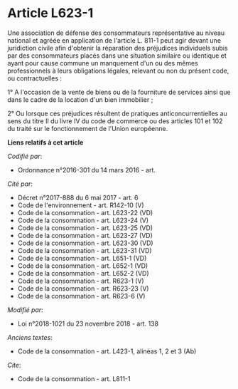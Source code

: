 # Article L623-1

Une association de défense des consommateurs représentative au niveau national et agréée en application de l'article L. 811-1
peut agir devant une juridiction civile afin d'obtenir la réparation des préjudices individuels subis par des consommateurs
placés dans une situation similaire ou identique et ayant pour cause commune un manquement d'un ou des mêmes professionnels à
leurs obligations légales, relevant ou non du présent code, ou contractuelles :

1° A l'occasion de la vente de biens ou de la fourniture de services ainsi que dans le cadre de la location d'un bien
immobilier ;

2° Ou lorsque ces préjudices résultent de pratiques anticoncurrentielles au sens du titre II du livre IV du code de commerce
ou des articles 101 et 102 du traité sur le fonctionnement de l'Union européenne.

**Liens relatifs à cet article**

_Codifié par_:

  - Ordonnance n°2016-301 du 14 mars 2016 - art.

_Cité par_:

  - Décret n°2017-888 du 6 mai 2017 - art. 6
  - Code de l'environnement - art. R142-10 (V)
  - Code de la consommation - art. L623-22 (VD)
  - Code de la consommation - art. L623-24 (V)
  - Code de la consommation - art. L623-25 (VD)
  - Code de la consommation - art. L623-27 (VD)
  - Code de la consommation - art. L623-30 (VD)
  - Code de la consommation - art. L623-31 (VD)
  - Code de la consommation - art. L651-1 (VD)
  - Code de la consommation - art. L652-1 (VD)
  - Code de la consommation - art. L652-2 (VD)
  - Code de la consommation - art. R623-1 (V)
  - Code de la consommation - art. R623-23 (V)
  - Code de la consommation - art. R623-6 (V)

_Modifié par_:

  - Loi n°2018-1021 du 23 novembre 2018 - art. 138

_Anciens textes_:

  - Code de la consommation - art. L423-1, alinéas 1, 2 et 3 (Ab)

_Cite_:

  - Code de la consommation - art. L811-1
